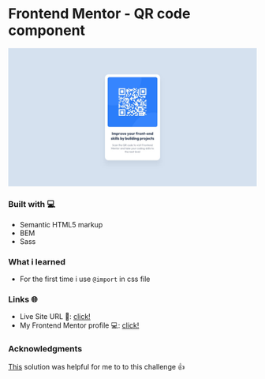 # Frontend Mentor - QR code component

![Design preview for the QR code component coding challenge](./design/desktop-design.jpg)

### Built with 💻

- Semantic HTML5 markup
- BEM
- Sass

### What i learned

- For the first time i use ```@import``` in css file

### Links 🌐

- Live Site URL 🔴: [click!](https://kacperkwinta.github.io/QR-code-component/)
- My Frontend Mentor profile 💻: [click!](https://www.frontendmentor.io/profile/kacperkwinta)

### Acknowledgments

[This](https://www.frontendmentor.io/solutions/qr-code-p8vYQRiXX) solution was helpful for me to to this challenge 👍
